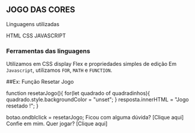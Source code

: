 ## JOGO DAS CORES

Linguagens utilizadas

HTML
CSS
JAVASCRIPT

### Ferramentas das linguagens
Utilizamos em CSS display Flex e propriedades simples de edição
Em `Javascript`, utilizamos `FOR`, `MATH` e `FUNCTION`.

##Ex: Função Resetar Jogo

function resetarJogo(){
    for(let quadrado of quadradinhos){
        quadrado.style.backgroundColor = "unset";
    }
    resposta.innerHTML = "Jogo resetado !";
}

botao.ondblclick = resetarJogo;
Ficou com alguma dúvida? [Clique aqui]
Confie em mim. Quer jogar? [Clique aqui]